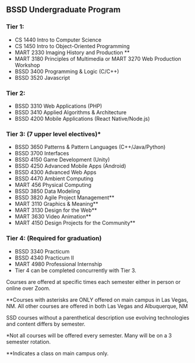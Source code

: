 ## BSSD Undergraduate Program

### Tier 1:

- CS 1440 Intro to Computer Science
- CS 1450 Intro to Object-Oriented Programming
- MART 2330 Imaging History and Production **
- MART 3180 Principles of Multimedia or MART 3270 Web Production Workshop
- BSSD 3400 Programming & Logic (C/C++)
- BSSD 3520 Javascript


### Tier 2:

- BSSD 3310 Web Applications (PHP)
- BSSD 3410 Applied Algorithms & Architecture
- BSSD 4200 Mobile Applications (React Native/Node.js)


### Tier 3: (7 upper level electives)*

- BSSD 3650 Patterns & Pattern Languages (C++/Java/Python)
- BSSD 3700 Interfaces 
- BSSD 4150 Game Development (Unity)
- BSSD 4250 Advanced Mobile Apps (Android)
- BSSD 4300 Advanced Web Apps
- BSSD 4470 Ambient Computing
- MART 456 Physical Computing
- BSSD 3850 Data Modeling
- BSSD 3820 Agile Project Management**
- MART 3110 Graphics & Meaning**
- MART 3130 Design for the Web** 
- MART 3630 Video Animation**
- MART 4150 Design Projects for the Community**

### Tier 4: (Required for graduation)

- BSSD 3340 Practicum
- BSSD 4340 Practicum II
- MART 4980 Professional Internship
- Tier 4 can be completed concurrently with Tier 3.

Courses are offered at specific times each semester either in person or online over Zoom.

**Courses with asterisks are ONLY offered on main campus in Las Vegas, NM. All other courses are offered in both Las Vegas and Albuquerque, NM

SSD courses without a parenthetical description use evolving technologies and content differs by semester.

*Not all courses will be offered every semester. Many will be on a 3 semester rotation.

**Indicates a class on main campus only.
